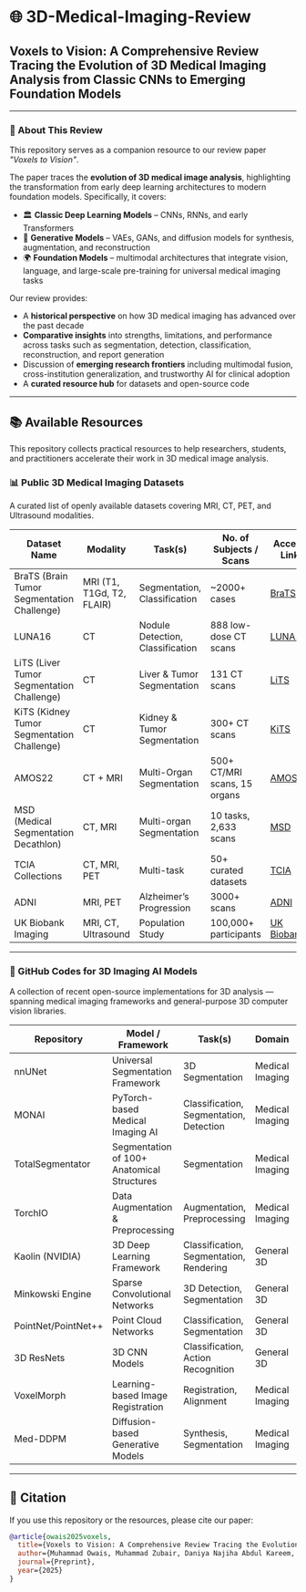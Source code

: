 # 🌐 3D-Medical-Imaging-Review

## Voxels to Vision: A Comprehensive Review Tracing the Evolution of 3D Medical Imaging Analysis from Classic CNNs to Emerging Foundation Models

---

### 📖 About This Review
This repository serves as a companion resource to our review paper *"Voxels to Vision"*.  

The paper traces the **evolution of 3D medical image analysis**, highlighting the transformation from early deep learning architectures to modern foundation models. Specifically, it covers:  
- 🏛️ **Classic Deep Learning Models** – CNNs, RNNs, and early Transformers  
- 🧪 **Generative Models** – VAEs, GANs, and diffusion models for synthesis, augmentation, and reconstruction  
- 🌍 **Foundation Models** – multimodal architectures that integrate vision, language, and large-scale pre-training for universal medical imaging tasks  

Our review provides:  
- A **historical perspective** on how 3D medical imaging has advanced over the past decade  
- **Comparative insights** into strengths, limitations, and performance across tasks such as segmentation, detection, classification, reconstruction, and report generation  
- Discussion of **emerging research frontiers** including multimodal fusion, cross-institution generalization, and trustworthy AI for clinical adoption  
- A **curated resource hub** for datasets and open-source code  

---

## 📚 Available Resources

This repository collects practical resources to help researchers, students, and practitioners accelerate their work in 3D medical image analysis.

### 📊 Public 3D Medical Imaging Datasets
A curated list of openly available datasets covering MRI, CT, PET, and Ultrasound modalities.

| Dataset Name | Modality | Task(s) | No. of Subjects / Scans | Access Link |
|--------------|----------|---------|--------------------------|-------------|
| BraTS (Brain Tumor Segmentation Challenge) | MRI (T1, T1Gd, T2, FLAIR) | Segmentation, Classification | ~2000+ cases | [BraTS](https://www.med.upenn.edu/cbica/brats/) |
| LUNA16 | CT | Nodule Detection, Classification | 888 low-dose CT scans | [LUNA16](https://luna16.grand-challenge.org/Data/) |
| LiTS (Liver Tumor Segmentation Challenge) | CT | Liver & Tumor Segmentation | 131 CT scans | [LiTS](https://www.kaggle.com/datasets/andrewmvd/lits-png) |
| KiTS (Kidney Tumor Segmentation Challenge) | CT | Kidney & Tumor Segmentation | 300+ CT scans | [KiTS](https://kits21.kits-challenge.org/) |
| AMOS22 | CT + MRI | Multi-Organ Segmentation | 500+ CT/MRI scans, 15 organs | [AMOS22](https://amos22.grand-challenge.org/) |
| MSD (Medical Segmentation Decathlon) | CT, MRI | Multi-organ Segmentation | 10 tasks, 2,633 scans | [MSD](http://medicaldecathlon.com/) |
| TCIA Collections | CT, MRI, PET | Multi-task | 50+ curated datasets | [TCIA](https://www.cancerimagingarchive.net/) |
| ADNI | MRI, PET | Alzheimer’s Progression | 3000+ scans | [ADNI](http://adni.loni.usc.edu/) |
| UK Biobank Imaging | MRI, CT, Ultrasound | Population Study | 100,000+ participants | [UK Biobank](https://www.ukbiobank.ac.uk/) |

---

### 🤖 GitHub Codes for 3D Imaging AI Models
A collection of recent open-source implementations for 3D analysis — spanning medical imaging frameworks and general-purpose 3D computer vision libraries.

| Repository | Model / Framework | Task(s) | Domain | Link |
|------------|------------------|---------|--------|------|
| nnUNet | Universal Segmentation Framework | 3D Segmentation | Medical Imaging | [nnUNet](https://github.com/MIC-DKFZ/nnUNet) |
| MONAI | PyTorch-based Medical Imaging AI | Classification, Segmentation, Detection | Medical Imaging | [MONAI](https://github.com/Project-MONAI/MONAI) |
| TotalSegmentator | Segmentation of 100+ Anatomical Structures | Segmentation | Medical Imaging | [TotalSegmentator](https://github.com/wasserth/TotalSegmentator) |
| TorchIO | Data Augmentation & Preprocessing | Augmentation, Preprocessing | Medical Imaging | [TorchIO](https://github.com/fepegar/torchio) |
| Kaolin (NVIDIA) | 3D Deep Learning Framework | Classification, Segmentation, Rendering | General 3D | [Kaolin](https://github.com/NVIDIAGameWorks/kaolin) |
| Minkowski Engine | Sparse Convolutional Networks | 3D Detection, Segmentation | General 3D | [MinkowskiEngine](https://github.com/NVIDIA/MinkowskiEngine) |
| PointNet/PointNet++ | Point Cloud Networks | Classification, Segmentation | General 3D | [PointNet](https://github.com/charlesq34/pointnet) |
| 3D ResNets | 3D CNN Models | Classification, Action Recognition | General 3D | [3D ResNets](https://github.com/kenshohara/3D-ResNets-PyTorch) |
| VoxelMorph | Learning-based Image Registration | Registration, Alignment | Medical Imaging | [VoxelMorph](https://github.com/voxelmorph/voxelmorph) |
| Med-DDPM | Diffusion-based Generative Models | Synthesis, Segmentation | Medical Imaging | [Med-DDPM](https://github.com/mobaidoctor/med-ddpm) |

---

## 📑 Citation

If you use this repository or the resources, please cite our paper:

```bibtex
@article{owais2025voxels,
  title={Voxels to Vision: A Comprehensive Review Tracing the Evolution of 3D Medical Imaging Analysis from Classic CNNs to Emerging Foundation Models},
  author={Muhammad Owais, Muhammad Zubair, Daniya Najiha Abdul Kareem, Sana Akhtar Naseer, Mehbub Alam, Mubashir Ahmad, and Irfan Hussain},
  journal={Preprint},
  year={2025}
}
